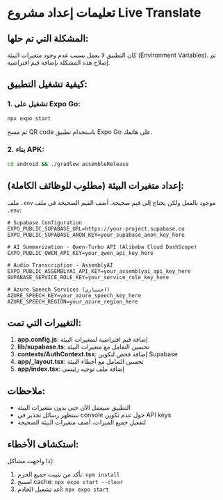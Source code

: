 # تعليمات إعداد مشروع Live Translate

## المشكلة التي تم حلها:
كان التطبيق لا يعمل بسبب عدم وجود متغيرات البيئة (Environment Variables). تم إصلاح هذه المشكلة بإضافة قيم افتراضية.

## كيفية تشغيل التطبيق:

### 1. تشغيل على Expo Go:
```bash
npx expo start
```
ثم مسح QR code باستخدام تطبيق Expo Go على هاتفك.

### 2. بناء APK:
```bash
cd android && ./gradlew assembleRelease
```

## إعداد متغيرات البيئة (مطلوب للوظائف الكاملة):

ملف `.env` موجود بالفعل ولكن يحتاج إلى قيم صحيحة. أضف القيم الصحيحة في ملف `.env`:

```env
# Supabase Configuration
EXPO_PUBLIC_SUPABASE_URL=https://your-project.supabase.co
EXPO_PUBLIC_SUPABASE_ANON_KEY=your_supabase_anon_key_here

# AI Summarization - Qwen-Turbo API (Alibaba Cloud DashScope)
EXPO_PUBLIC_QWEN_API_KEY=your_qwen_api_key_here

# Audio Transcription - AssemblyAI
EXPO_PUBLIC_ASSEMBLYAI_API_KEY=your_assemblyai_api_key_here
SUPABASE_SERVICE_ROLE_KEY=your_service_role_key_here

# Azure Speech Services (اختياري)
AZURE_SPEECH_KEY=your_azure_speech_key_here
AZURE_SPEECH_REGION=your_azure_region_here
```

## التغييرات التي تمت:

1. **app.config.js**: إضافة قيم افتراضية لمتغيرات البيئة
2. **lib/supabase.ts**: تحسين التعامل مع متغيرات البيئة
3. **contexts/AuthContext.tsx**: إضافة فحص لتكوين Supabase
4. **app/_layout.tsx**: تحسين التعامل مع أخطاء البيئة
5. **app/index.tsx**: إضافة ملف توجيه رئيسي

## ملاحظات:
- التطبيق سيعمل الآن حتى بدون متغيرات البيئة
- ستظهر رسائل تحذير في console حول عدم تكوين API keys
- لتفعيل جميع الميزات، أضف متغيرات البيئة الصحيحة

## استكشاف الأخطاء:
إذا واجهت مشاكل:
1. تأكد من تثبيت جميع الحزم: `npm install`
2. امسح cache: `npx expo start --clear`
3. أعد تشغيل الخادم: `npx expo start` 